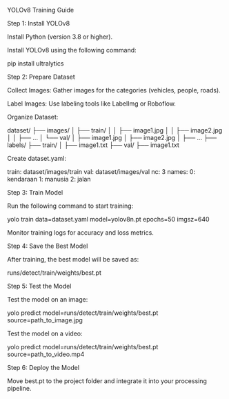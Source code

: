 YOLOv8 Training Guide

Step 1: Install YOLOv8

Install Python (version 3.8 or higher).

Install YOLOv8 using the following command:

pip install ultralytics

Step 2: Prepare Dataset

Collect Images: Gather images for the categories (vehicles, people, roads).

Label Images: Use labeling tools like LabelImg or Roboflow.

Organize Dataset:

dataset/
├── images/
│   ├── train/
│   │   ├── image1.jpg
│   │   ├── image2.jpg
│   │   ├── ...
│   └── val/
│       ├── image1.jpg
│       ├── image2.jpg
│       ├── ...
├── labels/
    ├── train/
    │   ├── image1.txt
    ├── val/
        ├── image1.txt

Create dataset.yaml:

train: dataset/images/train
val: dataset/images/val
nc: 3
names:
  0: kendaraan
  1: manusia
  2: jalan

Step 3: Train Model

Run the following command to start training:

yolo train data=dataset.yaml model=yolov8n.pt epochs=50 imgsz=640

Monitor training logs for accuracy and loss metrics.

Step 4: Save the Best Model

After training, the best model will be saved as:

runs/detect/train/weights/best.pt

Step 5: Test the Model

Test the model on an image:

yolo predict model=runs/detect/train/weights/best.pt source=path_to_image.jpg

Test the model on a video:

yolo predict model=runs/detect/train/weights/best.pt source=path_to_video.mp4

Step 6: Deploy the Model

Move best.pt to the project folder and integrate it into your processing pipeline.